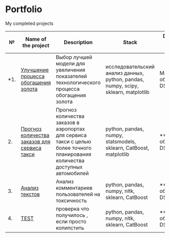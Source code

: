 # Portfolio

My completed projects

| №   | Name of the project    |      Description                                   |         Stack                  | Direction and areas of activity                                |
| --- | ---------------------- | -------------------------------------------------- | ------------------------------ | -------------------------------------------------------------- |
| *1.  | [Улучшение процесса обогащения золота](https://github.com/KovalevMV/Portfolio/tree/main/Gold%20Recovery) | Выбор лучшей модели для увеличения <br/>показателей технологического процесса <br/>обогащения золота | исследовательский анализ данных, python, pandas, numpy, scipy, sklearn, matplotlib  |  Машинное обучение (DA, DS)    |
| 2.  | [Прогноз количества заказов для сервиса такси](https://github.com/aq2003/Portfolio/tree/main/Taxi%20Service) | Прогноз количества заказов в аэропортах <br/>для сервиса такси с целью более точного планирования количества доступных <br/>автомобилей | python, pandas, numpy, statsmodels, sklearn, CatBoost, matplotlib |  ****Машинное обучение (DA, DS)   |
| 3.  | [Анализ текстов](https://github.com/aq2003/Portfolio/tree/main/Analyzing%20Texts) | Анализ комментариев пользователей на токсичность  | python, pandas, numpy, nltk, sklearn, CatBoost | ***Машинное обучение (DA, DS) |
| 4.  | [TEST](https://github.com/aq2003/Portfolio/tree/main/Analyzing%20Texts) | проверка что получилось , если просто копипстить        | python, pandas, numpy, nltk, sklearn, CatBoost |  **Машинное обучение (DA, DS)     |
